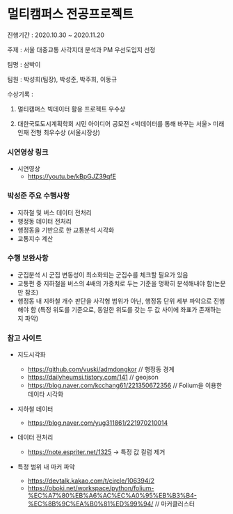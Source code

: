 # 멀티캠퍼스 전공프로젝트

진행기간 : 2020.10.30 ~ 2020.11.20

주제 : 서울 대중교통 사각지대 분석과 PM 우선도입지 선정

팀명 : 삼박이

팀원 : 박성희(팀장), 박성준, 박주희, 이동규

수상기록 : 

1) 멀티캠퍼스 빅데이터 활용 프로젝트 우수상

2) 대한국토도시계획학회 시민 아이디어 공모전 <빅데이터를 통해 바꾸는 서울> 미래인재 전형 최우수상 (서울시장상)



### 시연영상 링크

- 시연영상
  - https://youtu.be/kBpGJZ39qfE



### 박성준 주요 수행사항

- 지하철 및 버스 데이터 전처리
- 행정동 데이터 전처리
- 행정동을 기반으로 한 교통분석 시각화
- 교통지수 계산



### 수행 보완사항

- 군집분석 시 군집 변동성이 최소화되는 군집수를 체크할 필요가 있음
- 교통편 중 지하철을 버스의 4배의 가중치로 두는 기준을 명확히 분석해내야 함(논문만 참조)
- 행정동 내 지하철 개수 판단을 사각형 범위가 아닌, 행정동 단위 세부 파악으로 진행해야 함 (특정 위도를 기준으로, 동일한 위도를 갖는 두 값 사이에 좌표가 존재하는 지 파악)





### 참고 사이트

- 지도시각화
  - https://github.com/vuski/admdongkor // 행정동 경계
  - https://dailyheumsi.tistory.com/141 // geojson
  - https://blog.naver.com/kcchang61/221350672356 // Folium을 이용한 데이타 시각화

- 지하철 데이터
  - https://blog.naver.com/yug311861/221970210014

- 데이터 전처리
  - https://note.espriter.net/1325 -> 특정 값 컬럼 제거

- 특정 범위 내 마커 파악
  - https://devtalk.kakao.com/t/circle/106394/2
  - https://oboki.net/workspace/python/folium-%EC%A7%80%EB%A6%AC%EC%A0%95%EB%B3%B4-%EC%8B%9C%EA%B0%81%ED%99%94/ // 마커클러스터